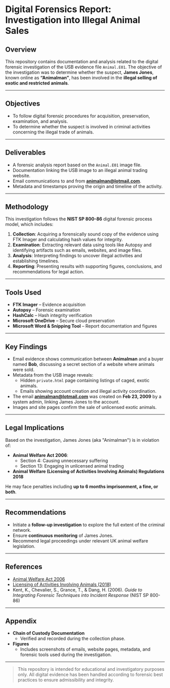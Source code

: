 # Digital Forensics Report: Investigation into Illegal Animal Sales

## Overview

This repository contains documentation and analysis related to the digital forensic investigation of the USB evidence file `Animal.E01`. The objective of the investigation was to determine whether the suspect, **James Jones**, known online as **“Animalman”**, has been involved in the **illegal selling of exotic and restricted animals**.

---

## Objectives

- To follow digital forensic procedures for acquisition, preservation, examination, and analysis.
- To determine whether the suspect is involved in criminal activities concerning the illegal trade of animals.

---

## Deliverables

- A forensic analysis report based on the `Animal.E01` image file.
- Documentation linking the USB image to an illegal animal trading website.
- Email communications to and from **animalman@lotmail.com**.
- Metadata and timestamps proving the origin and timeline of the activity.

---

## Methodology

This investigation follows the **NIST SP 800-86** digital forensic process model, which includes:

1. **Collection**: Acquiring a forensically sound copy of the evidence using FTK Imager and calculating hash values for integrity.
2. **Examination**: Extracting relevant data using tools like Autopsy and identifying artifacts such as emails, websites, and image files.
3. **Analysis**: Interpreting findings to uncover illegal activities and establishing timelines.
4. **Reporting**: Presenting results with supporting figures, conclusions, and recommendations for legal action.

---

## Tools Used

- **FTK Imager** – Evidence acquisition
- **Autopsy** – Forensic examination
- **HashCalc** – Hash integrity verification
- **Microsoft OneDrive** – Secure cloud preservation
- **Microsoft Word & Snipping Tool** – Report documentation and figures

---

## Key Findings

- Email evidence shows communication between **Animalman** and a buyer named **Bob**, discussing a secret section of a website where animals were sold.
- Metadata from the USB image reveals:
  - Hidden `private.html` page containing listings of caged, exotic animals.
  - Emails showing account creation and illegal activity coordination.
- The email **animalman@lotmail.com** was created on **Feb 23, 2009** by a system admin, linking James Jones to the account.
- Images and site pages confirm the sale of unlicensed exotic animals.

---

## Legal Implications

Based on the investigation, James Jones (aka "Animalman") is in violation of:

- **Animal Welfare Act 2006**:
  - Section 4: Causing unnecessary suffering
  - Section 13: Engaging in unlicensed animal trading
- **Animal Welfare (Licensing of Activities Involving Animals) Regulations 2018**

He may face penalties including **up to 6 months imprisonment, a fine, or both**.

---

## Recommendations

- Initiate a **follow-up investigation** to explore the full extent of the criminal network.
- Ensure **continuous monitoring** of James Jones.
- Recommend legal proceedings under relevant UK animal welfare legislation.

---

## References

- [Animal Welfare Act 2006](https://www.legislation.gov.uk/ukpga/2006/45/contents)
- [Licensing of Activities Involving Animals (2018)](https://www.legislation.gov.uk/ukdsi/2018/9780111165485)
- Kent, K., Chevalier, S., Grance, T., & Dang, H. (2006). *Guide to Integrating Forensic Techniques into Incident Response* (NIST SP 800-86)

---

## Appendix

- **Chain of Custody Documentation**
  - Verified and recorded during the collection phase.
- **Figures**
  - Includes screenshots of emails, website pages, metadata, and forensic tools used during the investigation.

---

> This repository is intended for educational and investigatory purposes only. All digital evidence has been handled according to forensic best practices to ensure admissibility and integrity.
